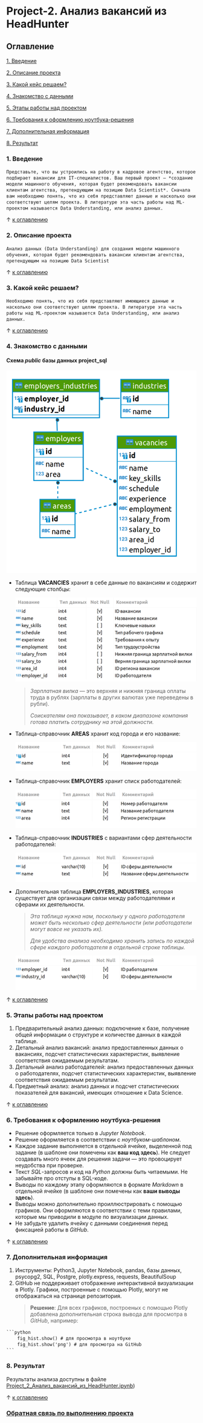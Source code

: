# Project-2. Анализ вакансий из HeadHunter

## Оглавление

[1. Введение](#1-введение)

[2. Описание проекта](#2-описание-проекта)

[3. Какой кейс решаем?](#3-какой-кейс-решаем)

[4. Знакомство с данными](#4-знакомство-с-данными)  

[5. Этапы работы над проектом](#5-этапы-работы-над-проектом)

[6. Требования к оформлению ноутбука-решения](#6-требования-к-оформлению-ноутбука-решения)

[7. Дополнительная информация](#7-дополнительная-информация)

[8. Результат](#8-результат)  

### 1. Введение

    Представьте, что вы устроились на работу в кадровое агентство, которое подбирает вакансии для IT-специалистов. Ваш первый проект — *создание модели машинного обучения, которая будет рекомендовать вакансии клиентам агентства, претендующим на позицию Data Scientist*. Сначала вам необходимо понять, что из себя представляют данные и насколько они соответствуют целям проекта. В литературе эта часть работы над ML-проектом называется Data Understanding, или анализ данных.

&uarr; [к оглавлению](#оглавление)

### 2. Описание проекта

    Анализ данных (Data Understanding) для создания модели машинного обучения, которая будет рекомендовать вакансии клиентам агентства, претендующим на позицию Data Scientist

&uarr; [к оглавлению](#оглавление)

### 3. Какой кейс решаем?

    Необходимо понять, что из себя представляют имеющиеся данные и насколько они соответствуют целям проекта. В литературе эта часть работы над ML-проектом называется Data Understanding, или анализ данных.

&uarr; [к оглавлению](#оглавление)

### 4. Знакомство с данными

#### Схема *public* базы данных **project_sql**

![Схема](./Img/SQL_pj2_2_1.png)

* Таблица **VACANCIES** хранит в себе данные по вакансиям и содержит следующие столбцы:

    ![Table](./Img/SQL_pj2_2_2.png)

    >*Зарплатная вилка* — это верхняя и нижняя граница оплаты труда в рублях (зарплаты в других валютах уже переведены в рубли).
    >
    >*Соискателям она показывает, в каком диапазоне компания готова платить сотруднику на этой должности.*

* Таблица-справочник **AREAS** хранит код города и его название:

    ![Table](./Img/SQL_pj2_2_3.png)

* Таблица-справочник **EMPLOYERS** хранит списк работодателей:

    ![Table](./Img/SQL_pj2_2_4.png)

* Таблица-справочник **INDUSTRIES** с вариантами сфер деятельности работодателей:

    ![Table](./Img/SQL_pj2_2_5.png)

* Дополнительная таблица **EMPLOYERS_INDUSTRIES**, которая существует для организации связи между работодателями и сферами их деятельности.

    >*Эта таблица нужна нам, поскольку у одного работодателя может быть несколько сфер деятельности (или работодатели могут вовсе не указать их).* 
    >
    >*Для удобства анализа необходимо хранить запись по каждой сфере каждого работодателя в отдельной строке таблицы.*

    ![Table](./Img/SQL_pj2_2_6.png)

&uarr; [к оглавлению](#оглавление)

### 5. Этапы работы над проектом

  1. Предварительный анализ данных: подключение к базе, получение общей информации о структуре и количестве данных в каждой таблице.
  2. Детальный анализ вакансий: анализ предоставленных данных о вакансиях, подсчет статистических характеристик, выявление соответствия ожидаемым результатам.
  3. Детальный анализ работодателей: анализ предоставленных данных о работодателях, подсчет статистических характеристик, выявление соответствия ожидаемым результатам.
  4. Предметный анализ: анализ данных и подсчет статистических показателей для вакансий, имеющих отношение к Data Science.

&uarr; [к оглавлению](#оглавление)

### 6. Требования к оформлению ноутбука-решения

* Решение оформляется только в *Jupyter Notebook*.
* Решение оформляется в соответствии с *ноутбуком-шаблоном*.
* Каждое задание выполняется в отдельной ячейке, выделенной под задание (в шаблоне они помечены как **ваш код здесь**). Не следует создавать много ячеек для решения задачи — это провоцирует неудобства при проверке.
* Текст *SQL*-запросов и код на *Python* должны быть читаемыми. Не забывайте про отступы в SQL-коде.
* Выводы по каждому этапу оформляются в формате *Markdown* в отдельной ячейке (в шаблоне они помечены как **ваши выводы здесь**).
* Выводы можно дополнительно проиллюстрировать с помощью графиков. Они оформляются в соответствии с теми правилами, которые мы приводили в модуле по визуализации данных.
* Не забудьте удалить ячейку с данными соединения перед фиксацией работы в *GitHub*.

&uarr; [к оглавлению](#оглавление)

### 7. Дополнительная информация

  1. Инструменты: Python3, Jupyter Notebook, pandas, базы данных, psycopg2, SQL, Postgre, plotly.express, requests, BeautifulSoup
  2. GitHub не поддерживает отображение интерактивной визуализации в Plotly. Графики, построенные с помощью Plotly, могут не отображаться на странице репозитория.
        >**Решение**: Для всех графиков, построеных с помощью Plotly добавлена дополнительная строка вывода для просмотра в *GitHub*, например:

    ```python
        fig_hist.show() # для просмотра в ноутбуке
        fig_hist.show('png') # для просмотра на GitHub
    ```

### 8. Результат

Результаты анализа доступны в файле [Project_2_Анализ_вакансий_из_HeadHunter.ipynb](https://github.com/Novkozinin/SF_projects/blob/master/Project-02_%D0%90%D0%BD%D0%B0%D0%BB%D0%B8%D0%B7_%D0%B2%D0%B0%D0%BA%D0%B0%D0%BD%D1%81%D0%B8%D0%B9_%D0%B8%D0%B7_HeadHunter/Project_2_%D0%90%D0%BD%D0%B0%D0%BB%D0%B8%D0%B7_%D0%B2%D0%B0%D0%BA%D0%B0%D0%BD%D1%81%D0%B8%D0%B9_%D0%B8%D0%B7_HeadHunter.ipynb))

&uarr; [к оглавлению](#оглавление)

### [Обратная связь по выполнению проекта](/SF_projects/Project-02_Анализ_вакансий_из_HeadHunter/P-02_Козинцев_ИН.pdf)